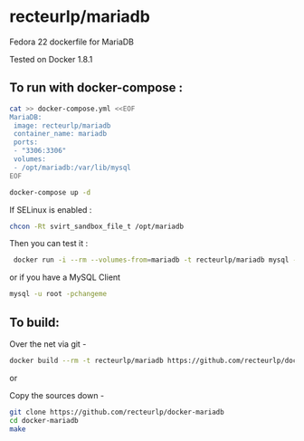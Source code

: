 recteurlp/mariadb
=================

Fedora 22 dockerfile for MariaDB

Tested on Docker 1.8.1

## To run with docker-compose :


```bash
cat >> docker-compose.yml <<EOF
MariaDB:
 image: recteurlp/mariadb
 container_name: mariadb
 ports:
 - "3306:3306"
 volumes:
 - /opt/mariadb:/var/lib/mysql
EOF

docker-compose up -d
```

If SELinux is enabled :

```bash
chcon -Rt svirt_sandbox_file_t /opt/mariadb
```

Then you can test it :

```bash
 docker run -i --rm --volumes-from=mariadb -t recteurlp/mariadb mysql -u root -pchangeme
```

or if you have a MySQL Client

```bash
mysql -u root -pchangeme
```

## To build:

Over the net via git -

```bash
docker build --rm -t recteurlp/mariadb https://github.com/recteurlp/docker-mariadb.git
```

or

Copy the sources down -

```bash
git clone https://github.com/recteurlp/docker-mariadb
cd docker-mariadb
make
```